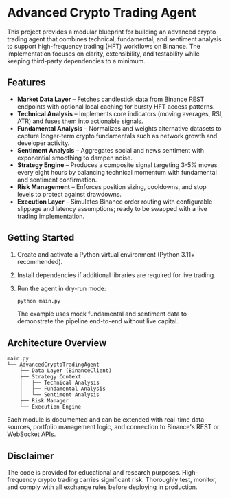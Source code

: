 # Advanced Crypto Trading Agent

This project provides a modular blueprint for building an advanced crypto
trading agent that combines technical, fundamental, and sentiment analysis to
support high-frequency trading (HFT) workflows on Binance. The implementation
focuses on clarity, extensibility, and testability while keeping third-party
dependencies to a minimum.

## Features

- **Market Data Layer** – Fetches candlestick data from Binance REST endpoints
  with optional local caching for bursty HFT access patterns.
- **Technical Analysis** – Implements core indicators (moving averages, RSI,
  ATR) and fuses them into actionable signals.
- **Fundamental Analysis** – Normalizes and weights alternative datasets to
  capture longer-term crypto fundamentals such as network growth and
  developer activity.
- **Sentiment Analysis** – Aggregates social and news sentiment with exponential
  smoothing to dampen noise.
- **Strategy Engine** – Produces a composite signal targeting 3-5% moves every
  eight hours by balancing technical momentum with fundamental and sentiment
  confirmation.
- **Risk Management** – Enforces position sizing, cooldowns, and stop levels to
  protect against drawdowns.
- **Execution Layer** – Simulates Binance order routing with configurable
  slippage and latency assumptions; ready to be swapped with a live trading
  implementation.

## Getting Started

1. Create and activate a Python virtual environment (Python 3.11+ recommended).
2. Install dependencies if additional libraries are required for live trading.
3. Run the agent in dry-run mode:

   ```bash
   python main.py
   ```

   The example uses mock fundamental and sentiment data to demonstrate the
   pipeline end-to-end without live capital.

## Architecture Overview

```
main.py
└── AdvancedCryptoTradingAgent
    ├── Data Layer (BinanceClient)
    ├── Strategy Context
    │   ├── Technical Analysis
    │   ├── Fundamental Analysis
    │   └── Sentiment Analysis
    ├── Risk Manager
    └── Execution Engine
```

Each module is documented and can be extended with real-time data sources,
portfolio management logic, and connection to Binance's REST or WebSocket APIs.

## Disclaimer

The code is provided for educational and research purposes. High-frequency
crypto trading carries significant risk. Thoroughly test, monitor, and comply
with all exchange rules before deploying in production.

